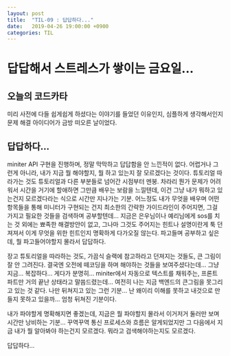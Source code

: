 ```yaml
---
layout: post
title:  "TIL-09 : 답답하다..."
date:   2019-04-26 19:00:00 +0900
categories: TIL
---
```



# 답답해서 스트레스가 쌓이는 금요일...

## 오늘의 코드카타

미리 사전에 다들 쉽게쉽게 하셨다는 이야기를 들었던 이유인지, 심플하게 생각해서인지 문제 해결 아이디어가 금방 떠오른 날이었다. 


## 답답하다...

miniter API 구현을 진행하며, 정말 막막하고 답답함을 안 느낀적이 없다. 어렵거나 그런게 아니라, 내가 지금 뭘 해야할지, 뭘 하고 있는지 잘 모르겠다는 것이다. 
튜토리얼 따라가는 것도 튜토리얼과 다른 부분들로 넘어간 시점부터 멘붕. 차라리 뭔가 문제가 어려워서 시간을 거기에 할애하면 그만큼 배우는 보람을 느낄텐데, 이건 그냥 내가 뭐하고 있는건지 모르겠다라는 식으로 시간만 지나가는 기분.
 어느정도 내가 무엇을 배우며 어떤 항목들을 통해 미니터가 구현되는 건지 최소한의 간략한 가이드라인이 주어지면, 그걸 가지고 필요한 것들을 검색하며 공부할텐데... 
지금은 은우님이나 예리님에게 sos를 치는 것 외에는 뾰족한 해결방안이 없고, 그나마 그것도 주어지는 힌트나 설명이란게 툭 던져져서 이게 무엇을 위한 힌트인지 명확하게 다가오질 않는다. 파고들며 공부하고 싶은데, 뭘 파고들어야할지 몰라서 답답하다.

장고 튜토리얼을 따라하는 것도, 가끔식 슬랙에 참고하라고 던져지는 것들도, 큰 그림이 잘 안 그려진다. 결국엔 오전에 떼코딩을 하며 해야하는 것들을 보여주셨다는데... 그냥 지금... 복잡하다... 게다가 분명히... miniter에서 자동으로 텍스트를 채워주는, 프론트 파트만 거의 끝난 상태라고 말씀드렸는데... 
여전히 나는 지금 백엔드의 큰그림을 못그리고 있는 것 같다. 나만 뒤쳐지고 있는 그런 기분... 난 왜이리 이해를 못하고 내것으로 만들지 못하고 있을까... 엄청 뒤쳐진 기분이다.

내가 파야할게 명확해지면 좋겠는데, 지금은 뭘 파야할지 몰라서 이거저거 둘러만 보며 시간만 낭비하는 기분... 꾸역꾸역 통신 프로세스와 흐름은 알게되었지만 그 다음에서 지금 내가 뭘 알아봐야 하는건지 모르겠다. 뭐라고 검색해야하는지도 모르겠다.

답답하다...

